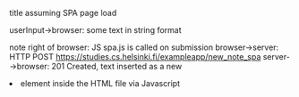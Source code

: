 title assuming SPA page load

userInput->browser: some text in string format

note right of browser: JS spa.js is called on submission
browser->server: HTTP POST https://studies.cs.helsinki.fi/exampleapp/new_note_spa
server-->browser: 201 Created, text inserted as a new <li> element inside the HTML file via Javascript